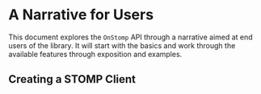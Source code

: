 # A Narrative for Users

This document explores the `OnStomp` API through a narrative aimed at end
users of the library.  It will start with the basics and work through the
available features through exposition and examples.

## Creating a STOMP Client

